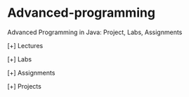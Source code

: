 # Advanced-programming
Advanced Programming in Java: Project, Labs, Assignments

[+] Lectures

[+] Labs

[+] Assignments

[+] Projects
